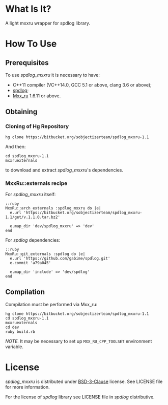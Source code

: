 # What Is It?

A light mxxru wrapper for spdlog library.

# How To Use

## Prerequisites

To use *spdlog_mxxru* it is necessary to have:

* C++11 compiler (VC++14.0, GCC 5.1 or above, clang 3.6 or above);
* [spdlog](https://github.com/gabime/spdlog);
* [Mxx_ru](https://sourceforge.net/projects/mxxru/) 1.6.11 or above.

## Obtaining

### Cloning of Hg Repository

```
hg clone https://bitbucket.org/sobjectizerteam/spdlog_mxxru-1.1
```
And then:
```
cd spdlog_mxxru-1.1
mxxruexternals
```
to download and extract *spdlog_mxxru*'s dependencies.

### MxxRu::externals recipe

For *spdlog_mxxru* itself:
~~~~~
::ruby
MxxRu::arch_externals :spdlog_mxxru do |e|
  e.url 'https://bitbucket.org/sobjectizerteam/spdlog_mxxru-1.1/get/v.1.1.0.tar.bz2'

  e.map_dir 'dev/spdlog_mxxru' => 'dev'
end
~~~~~
For *spdlog* dependencies:
~~~~~
::ruby
MxxRu::git_externals :spdlog do |e|
  e.url 'https://github.com/gabime/spdlog.git'
  e.commit 'a79a045'

  e.map_dir 'include' => 'dev/spdlog'
end
~~~~~

## Compilation

Compilation must be performed via Mxx_ru:
```
hg clone https://bitbucket.org/sobjectizerteam/spdlog_mxxru-1.1
cd spdlog_mxxru-1.1
mxxruexternals
cd dev
ruby build.rb
```
*NOTE.* It may be necessary to set up `MXX_RU_CPP_TOOLSET` environment variable.

# License

*spdlog_mxxru* is distributed under
[BSD-3-Clause](http://spdx.org/licenses/BSD-3-Clause.html) license. See LICENSE
file for more information.

For the license of *spdlog* library see LICENSE file in *spdlog*
distributive.
